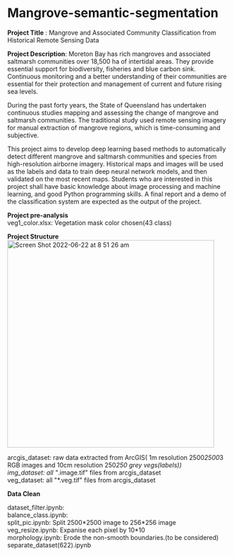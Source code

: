 # Mangrove-semantic-segmentation
 
**Project Title** : Mangrove and Associated Community Classification from Historical Remote Sensing Data

**Project Description**: Moreton Bay has rich mangroves and associated saltmarsh communities over 18,500 ha of intertidal areas. They provide essential support for biodiversity, fisheries and blue carbon sink. Continuous monitoring and a better understanding of their communities are essential for their protection and management of current and future rising sea levels. 

During the past forty years, the State of Queensland has undertaken continuous studies mapping and assessing the change of mangrove and saltmarsh communities. The traditional study used remote sensing imagery for manual extraction of mangrove regions, which is time-consuming and subjective. 

This project aims to develop deep learning based methods to automatically detect different mangrove and saltmarsh communities and species from high-resolution airborne imagery. Historical maps and images will be used as the labels and data to train deep neural network models, and then validated on the most recent maps. Students who are interested in this project shall have basic knowledge about image processing and machine learning, and good Python programming skills. A final report and a demo of the classification system are expected as the output of the project.

**Project pre-analysis**</br>
veg1_color.xlsx: Vegetation mask color chosen(43 class)

**Project Structure**</br>
<img width="469" alt="Screen Shot 2022-06-22 at 8 51 26 am" src="https://user-images.githubusercontent.com/70581958/174909665-6fe13945-99aa-46cb-8aaf-bdf7d905f5cc.png">

arcgis_dataset: raw data extracted from ArcGIS( 1m resolution 2500*2500*3 RGB images and 10cm resolution 250*250 grey vegs(labels))</br>
img_dataset: all "*.image.tif" files from arcgis_dataset</br>
veg_dataset: all "*.veg.tif" files from arcgis_dataset</br>

**Data Clean**

dataset_filter.ipynb:  </br>
balance_class.ipynb:</br>
split_pic.ipynb: Split 2500\*2500 image to 256\*256 image</br>
veg_resize.ipynb: Expanise each pixel by 10\*10</br>
morphology.ipynb: Erode the non-smooth boundaries.(to be considered)</br>
separate_dataset(622).ipynb</br>

